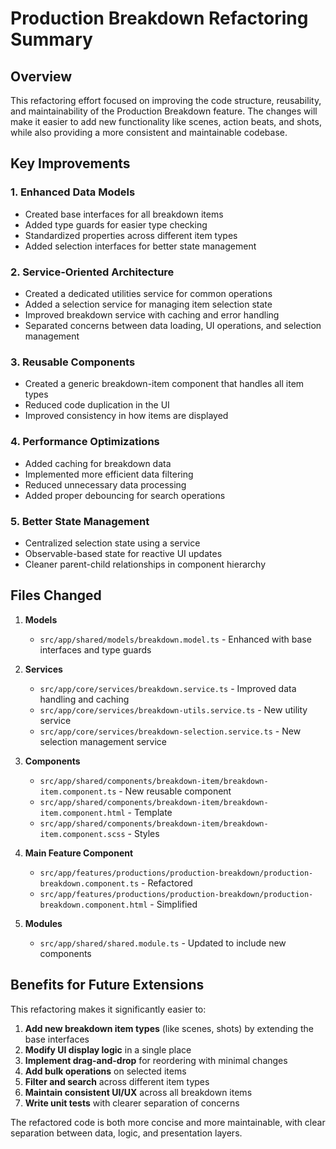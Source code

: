 # Production Breakdown Refactoring Summary

## Overview

This refactoring effort focused on improving the code structure, reusability, and maintainability of the Production Breakdown feature. The changes will make it easier to add new functionality like scenes, action beats, and shots, while also providing a more consistent and maintainable codebase.

## Key Improvements

### 1. Enhanced Data Models
- Created base interfaces for all breakdown items
- Added type guards for easier type checking
- Standardized properties across different item types
- Added selection interfaces for better state management

### 2. Service-Oriented Architecture
- Created a dedicated utilities service for common operations
- Added a selection service for managing item selection state
- Improved breakdown service with caching and error handling
- Separated concerns between data loading, UI operations, and selection management

### 3. Reusable Components
- Created a generic breakdown-item component that handles all item types
- Reduced code duplication in the UI
- Improved consistency in how items are displayed

### 4. Performance Optimizations
- Added caching for breakdown data
- Implemented more efficient data filtering
- Reduced unnecessary data processing
- Added proper debouncing for search operations

### 5. Better State Management
- Centralized selection state using a service
- Observable-based state for reactive UI updates
- Cleaner parent-child relationships in component hierarchy

## Files Changed

1. **Models**
   - `src/app/shared/models/breakdown.model.ts` - Enhanced with base interfaces and type guards

2. **Services**
   - `src/app/core/services/breakdown.service.ts` - Improved data handling and caching
   - `src/app/core/services/breakdown-utils.service.ts` - New utility service
   - `src/app/core/services/breakdown-selection.service.ts` - New selection management service

3. **Components**
   - `src/app/shared/components/breakdown-item/breakdown-item.component.ts` - New reusable component
   - `src/app/shared/components/breakdown-item/breakdown-item.component.html` - Template
   - `src/app/shared/components/breakdown-item/breakdown-item.component.scss` - Styles

4. **Main Feature Component**
   - `src/app/features/productions/production-breakdown/production-breakdown.component.ts` - Refactored
   - `src/app/features/productions/production-breakdown/production-breakdown.component.html` - Simplified

5. **Modules**
   - `src/app/shared/shared.module.ts` - Updated to include new components

## Benefits for Future Extensions

This refactoring makes it significantly easier to:

1. **Add new breakdown item types** (like scenes, shots) by extending the base interfaces
2. **Modify UI display logic** in a single place
3. **Implement drag-and-drop** for reordering with minimal changes
4. **Add bulk operations** on selected items
5. **Filter and search** across different item types
6. **Maintain consistent UI/UX** across all breakdown items
7. **Write unit tests** with clearer separation of concerns

The refactored code is both more concise and more maintainable, with clear separation between data, logic, and presentation layers.
